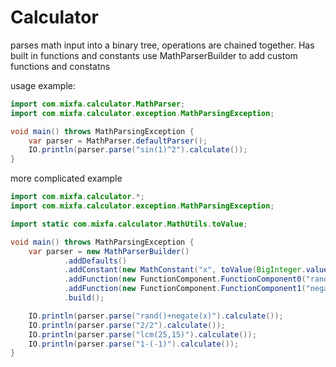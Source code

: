 # Calculator
parses math input into a binary tree, operations are chained together. Has built in functions and constants
use MathParserBuilder to add custom functions and constatns

usage example:

```java
import com.mixfa.calculator.MathParser;
import com.mixfa.calculator.exception.MathParsingException;

void main() throws MathParsingException {
    var parser = MathParser.defaultParser();
    IO.println(parser.parse("sin(1)^2").calculate());
}
```

more complicated example

```java
import com.mixfa.calculator.*;
import com.mixfa.calculator.exception.MathParsingException;

import static com.mixfa.calculator.MathUtils.toValue;

void main() throws MathParsingException {
    var parser = new MathParserBuilder()
            .addDefaults()
            .addConstant(new MathConstant("x", toValue(BigInteger.valueOf(25))))
            .addFunction(new FunctionComponent.FunctionComponent0("rand", () -> MathUtils.toValue(BigDecimal.valueOf(Math.random()))))
            .addFunction(new FunctionComponent.FunctionComponent1("negate", (arg) -> arg.calculate().negate()))
            .build();

    IO.println(parser.parse("rand()+negate(x)").calculate());
    IO.println(parser.parse("2/2").calculate());
    IO.println(parser.parse("lcm(25,15)").calculate());
    IO.println(parser.parse("1-(-1)").calculate());
}
```
